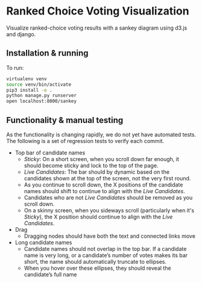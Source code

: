 # Ranked Choice Voting Visualization
Visualize ranked-choice voting results with a sankey diagram using d3.js and django.

## Installation & running
To run:
```bash
virtualenv venv
source venv/bin/activate
pip3 install -e .
python manage.py runserver
open localhost:8000/sankey
```

## Functionality & manual testing
As the functionality is changing rapidly, we do not yet have automated tests. The following is a set of regression tests to verify each commit.

- Top bar of candidate names
    - *Sticky*: On a short screen, when you scroll down far enough, it should become sticky and lock to the top of the page.
    - *Live Candidates*: The bar should by dynamic based on the candidates shown at the top of the screen, not the very first round.
    - As you continue to scroll down, the X positions of the candidate names should shift to continue to align with the _Live Candidates_.
    - Candidates who are not _Live Candidates_ should be removed as you scroll down.
    - On a skinny screen, when you sideways scroll (particularly when it's _Sticky_), the X position should continue to align with the _Live Candidates_.
- Drag
    - Dragging nodes should have both the text and connected links move
- Long candidate names
    - Candidate names should not overlap in the top bar. If a candidate name is very long, or a candidate’s number of votes makes its bar short, the name should automatically truncate to ellipses.
    - When you hover over these ellipses, they should reveal the candidate’s full name
